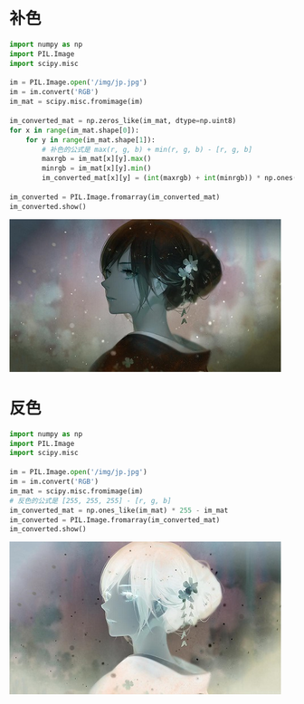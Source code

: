 # 补色

```py
import numpy as np
import PIL.Image
import scipy.misc

im = PIL.Image.open('/img/jp.jpg')
im = im.convert('RGB')
im_mat = scipy.misc.fromimage(im)

im_converted_mat = np.zeros_like(im_mat, dtype=np.uint8)
for x in range(im_mat.shape[0]):
    for y in range(im_mat.shape[1]):
        # 补色的公式是 max(r, g, b) + min(r, g, b) - [r, g, b]
        maxrgb = im_mat[x][y].max()
        minrgb = im_mat[x][y].min()
        im_converted_mat[x][y] = (int(maxrgb) + int(minrgb)) * np.ones(3) - im_mat[x][y]

im_converted = PIL.Image.fromarray(im_converted_mat)
im_converted.show()
```

![img](/img/pil/complementary_and_invert_color/complementary_color.jpg)

# 反色

```py
import numpy as np
import PIL.Image
import scipy.misc

im = PIL.Image.open('/img/jp.jpg')
im = im.convert('RGB')
im_mat = scipy.misc.fromimage(im)
# 反色的公式是 [255, 255, 255] - [r, g, b]
im_converted_mat = np.ones_like(im_mat) * 255 - im_mat
im_converted = PIL.Image.fromarray(im_converted_mat)
im_converted.show()
```

![img](/img/pil/complementary_and_invert_color/invert_color.jpg)
